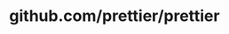 ---
layout: post
title: github.com/prettier/prettier
categories: link
tags: [انگلیسی, گیت‌هاب, برنامه‌نویسی]
---